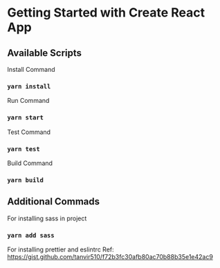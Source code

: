 # Getting Started with Create React App

## Available Scripts

Install Command

### `yarn install`

Run Command

### `yarn start`

Test Command

### `yarn test`

Build Command

### `yarn build`

## Additional Commads

For installing sass in project

### `yarn add sass`

For installing prettier and eslintrc
Ref: https://gist.github.com/tanvir510/f72b3fc30afb80ac70b88b35e1e42ac9
